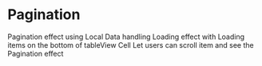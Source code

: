 # Pagination

Pagination effect using Local Data handling 
Loading effect with Loading items on the bottom of tableView Cell
Let users can scroll item and see the Pagination effect 
